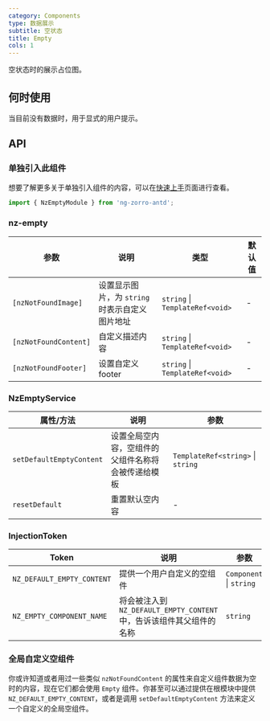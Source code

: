 ```yaml
---
category: Components
type: 数据展示
subtitle: 空状态
title: Empty
cols: 1
---
```


空状态时的展示占位图。

## 何时使用

当目前没有数据时，用于显式的用户提示。

## API

### 单独引入此组件

想要了解更多关于单独引入组件的内容，可以在[快速上手](/docs/getting-started/zh#单独引入某个组件)页面进行查看。

```ts
import { NzEmptyModule } from 'ng-zorro-antd';
```

### nz-empty

| 参数 | 说明 | 类型 | 默认值 |
| -------- | ----------- | ---- | ------- |
| `[nzNotFoundImage]` | 设置显示图片，为 `string` 时表示自定义图片地址 | `string`  \|  `TemplateRef<void>` | - |
| `[nzNotFoundContent]` | 自定义描述内容 | `string`  \|  `TemplateRef<void>` | - |
| `[nzNotFoundFooter]` | 设置自定义 footer | `string`  \|  `TemplateRef<void>` | - |

### NzEmptyService

| 属性/方法 | 说明 | 参数 |
| -------- | ----------- | ---- |
| `setDefaultEmptyContent` | 设置全局空内容，空组件的父组件名称将会被传递给模板 | `TemplateRef<string>`  \|  `string` |
| `resetDefault` | 重置默认空内容 | - |

### InjectionToken

| Token | 说明 | 参数 |
| ----- | --- | ---- |
| `NZ_DEFAULT_EMPTY_CONTENT` | 提供一个用户自定义的空组件 | `Component`  \|  `string` |
| `NZ_EMPTY_COMPONENT_NAME` | 将会被注入到 `NZ_DEFAULT_EMPTY_CONTENT` 中，告诉该组件其父组件的名称 | `string` |

### 全局自定义空组件

你或许知道或者用过一些类似 `nzNotFoundContent` 的属性来自定义组件数据为空时的内容，现在它们都会使用 `Empty` 组件。你甚至可以通过提供在根模块中提供 `NZ_DEFAULT_EMPTY_CONTENT`，或者是调用 `setDefaultEmptyContent` 方法来定义一个自定义的全局空组件。

